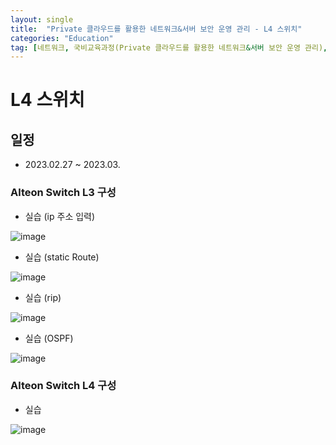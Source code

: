 ```yaml
---
layout: single
title:  "Private 클라우드를 활용한 네트워크&서버 보안 운영 관리 - L4 스위치"
categories: "Education"
tag: [네트워크, 국비교육과정(Private 클라우드를 활용한 네트워크&서버 보안 운영 관리), L4, 스위치]
---
```


# L4 스위치
## 일정
  - 2023.02.27 ~ 2023.03.

### Alteon Switch L3 구성

  - 실습 (ip 주소 입력)
  
  ![image](https://user-images.githubusercontent.com/84834776/221720353-6d50f139-6961-4ad6-86a8-d9423ab5cd3f.png)

  - 실습 (static Route)
  
  ![image](https://user-images.githubusercontent.com/84834776/221728199-a4a89ba3-d23a-4b04-aabd-eff89ffa0986.png)

  - 실습 (rip)

  ![image](https://user-images.githubusercontent.com/84834776/221752264-b98f6686-e59e-4827-aabc-67d743027f6f.png)

  - 실습 (OSPF)

  ![image](https://user-images.githubusercontent.com/84834776/221759693-43eb89da-4f98-41ec-97cf-1dfcbf040c10.png)

### Alteon Switch L4 구성

  - 실습

  ![image](https://user-images.githubusercontent.com/84834776/221783015-4ce80a53-b671-4203-8309-f15615b1a32a.png)


